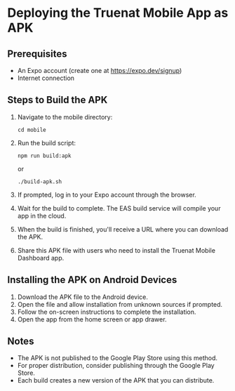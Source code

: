 
# Deploying the Truenat Mobile App as APK

## Prerequisites
- An Expo account (create one at https://expo.dev/signup)
- Internet connection

## Steps to Build the APK

1. Navigate to the mobile directory:
   ```
   cd mobile
   ```

2. Run the build script:
   ```
   npm run build:apk
   ```
   or
   ```
   ./build-apk.sh
   ```

3. If prompted, log in to your Expo account through the browser.

4. Wait for the build to complete. The EAS build service will compile your app in the cloud.

5. When the build is finished, you'll receive a URL where you can download the APK.

6. Share this APK file with users who need to install the Truenat Mobile Dashboard app.

## Installing the APK on Android Devices

1. Download the APK file to the Android device.
2. Open the file and allow installation from unknown sources if prompted.
3. Follow the on-screen instructions to complete the installation.
4. Open the app from the home screen or app drawer.

## Notes

- The APK is not published to the Google Play Store using this method.
- For proper distribution, consider publishing through the Google Play Store.
- Each build creates a new version of the APK that you can distribute.
